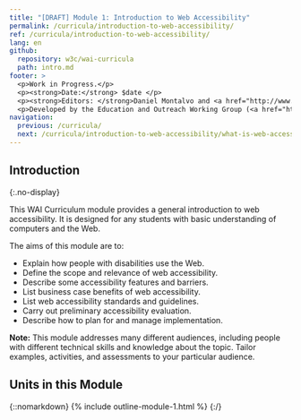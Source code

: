 ```yaml
---
title: "[DRAFT] Module 1: Introduction to Web Accessibility"
permalink: /curricula/introduction-to-web-accessibility/
ref: /curricula/introduction-to-web-accessibility/
lang: en
github:
  repository: w3c/wai-curricula
  path: intro.md
footer: >
  <p>Work in Progress.</p>
  <p><strong>Date:</strong> $date </p>
  <p><strong>Editors: </strong>Daniel Montalvo and <a href="http://www.w3.org/People/shadi/">Shadi Abou-Zahra</a>. Contributors: <a href="https://www.w3.org/WAI/EO/EOWG-members">EOWG Participants</a>. </p>
  <p>Developed by the Education and Outreach Working Group (<a href="http://www.w3.org/WAI/EO/">EOWG</a>). Developed as part of the <a href="https://www.w3.org/WAI/about/projects/wai-guide/">WAI-Guide Project</a> funded by the European Commission (EC) under the Horizon 2020 program (Grant Agreement 822245).</p>
navigation:
  previous: /curricula/
  next: /curricula/introduction-to-web-accessibility/what-is-web-accessibility/
---
```


## Introduction
{:.no-display}

This WAI Curriculum module provides a general introduction to web accessibility. It is designed for any students with basic understanding of computers and the Web.

The aims of this module are to:

* Explain how people with disabilities use the Web.
* Define the scope and relevance of web accessibility.
* Describe some accessibility features and barriers.
* List business case benefits of web accessibility.
* List web accessibility standards and guidelines.
* Carry out preliminary accessibility evaluation.
* Describe how to plan for and manage implementation.

**Note:** This module addresses many different audiences, including people with different technical skills and knowledge about the topic. Tailor examples, activities, and assessments to your particular audience.

## Units in this Module

{::nomarkdown}
{% include outline-module-1.html %}
{:/}

